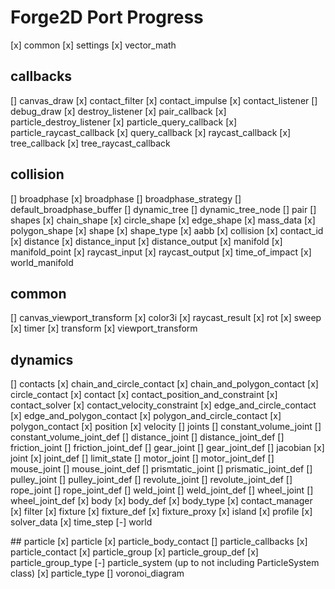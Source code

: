 # Forge2D Port Progress

[x] common
[x] settings
[x] vector_math

## callbacks
[] canvas_draw
[x] contact_filter
[x] contact_impulse
[x] contact_listener
[] debug_draw
[x] destroy_listener
[x] pair_callback
[x] particle_destroy_listener
[x] particle_query_callback
[x] particle_raycast_callback
[x] query_callback
[x] raycast_callback
[x] tree_callback
[x] tree_raycast_callback

## collision
[] broadphase
	[x] broadphase
	[] broadphase_strategy
	[] default_broadphase_buffer
	[] dynamic_tree
	[] dynamic_tree_node
	[] pair
[] shapes
	[x] chain_shape
	[x] circle_shape
	[x] edge_shape
	[x] mass_data
	[x] polygon_shape
	[x] shape
	[x] shape_type
[x] aabb
[x] collision
[x] contact_id
[x] distance
[x] distance_input
[x] distance_output
[x] manifold
[x] manifold_point
[x] raycast_input
[x] raycast_output
[x] time_of_impact
[x] world_manifold

## common
[] canvas_viewport_transform
[x] color3i
[x] raycast_result
[x] rot
[x] sweep
[x] timer
[x] transform
[x] viewport_transform

## dynamics
[] contacts
	[x] chain_and_circle_contact
	[x] chain_and_polygon_contact
	[x] circle_contact
	[x] contact
	[x] contact_position_and_constraint
	[x] contact_solver
	[x] contact_velocity_constraint
	[x] edge_and_circle_contact
	[x] edge_and_polygon_contact
	[x] polygon_and_circle_contact
	[x] polygon_contact
	[x] position
	[x] velocity
[] joints
	[] constant_volume_joint
	[] constant_volume_joint_def
	[] distance_joint
	[] distance_joint_def
	[] friction_joint
	[] friction_joint_def
	[] gear_joint
	[] gear_joint_def
	[] jacobian
	[x] joint
	[x] joint_def
	[] limit_state
	[] motor_joint
	[] motor_joint_def
	[] mouse_joint
	[] mouse_joint_def
	[] prismtatic_joint
	[] prismatic_joint_def
	[] pulley_joint
	[] pulley_joint_def
	[] revolute_joint
	[] revolute_joint_def
	[] rope_joint
	[] rope_joint_def
	[] weld_joint
	[] weld_joint_def
	[] wheel_joint
	[] wheel_joint_def
[x] body
[x] body_def
[x] body_type
[x] contact_manager
[x] filter
[x] fixture
[x] fixture_def
[x] fixture_proxy
[x] island
[x] profile
[x] solver_data
[x] time_step
[-] world

## particle
[x] particle
[x] particle_body_contact
[] particle_callbacks
[x] particle_contact
[x] particle_group
[x] particle_group_def
[x] particle_group_type
[-] particle_system (up to not including ParticleSystem class)
[x] particle_type
[] voronoi_diagram